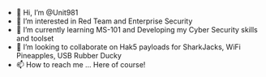 - 👋 Hi, I’m @Unit981
- 👀 I’m interested in Red Team and Enterprise Security
- 🌱 I’m currently learning MS-101 and Developing my Cyber Security skills and toolset
- 💞️ I’m looking to collaborate on Hak5 payloads for SharkJacks, WiFi Pineapples, USB Rubber Ducky
- 📫 How to reach me ... Here of course!

<!---
Unit981/Unit981 is a ✨ special ✨ repository because its `README.md` (this file) appears on your GitHub profile.
You can click the Preview link to take a look at your changes.
--->
